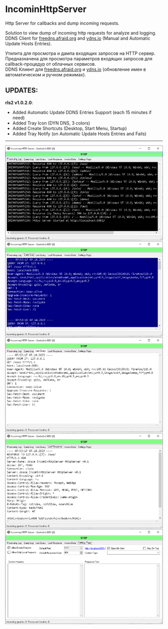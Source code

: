 # IncominHttpServer

Http Server for callbacks and dump incoming requests.    

Solution to view dump of incoming http requests for analyze and logging.    
DDNS Client for [freedns.afraid.org](https://freedns.afraid.org/) and [ydns.io](https://ydns.io/) (Manual and Automatic Update Hosts Entries).    

Утилита для просмотра и дампа входящих запросов на HTTP сервер.    
Предназначена для просмотра параметров входящих запросов для callback-процедур от облачных сервисов.    
DDNS Клиент для [freedns.afraid.org](https://freedns.afraid.org/) и [ydns.io](https://ydns.io/) (обновление имен в автоматическом и ручном режимах).    

**UPDATES**:    
--------
**rls2 v1.0.2.0**:    
- Added Automatic Update DDNS Entries Support (each 15 minutes if need)
- Added Tray Icon (DYN DNS, 3 colors)
- Added Create Shortcuts (Desktop, Start Menu, Startup)
- Added Tray Notify (on Automatic Update Hosts Entries and Fails)
--------
<img src="images/im1.png"/>        
<img src="images/im2.png"/>        
<img src="images/im3.png"/>        
<img src="images/im4.png"/>        
<img src="images/im5.png"/>        
